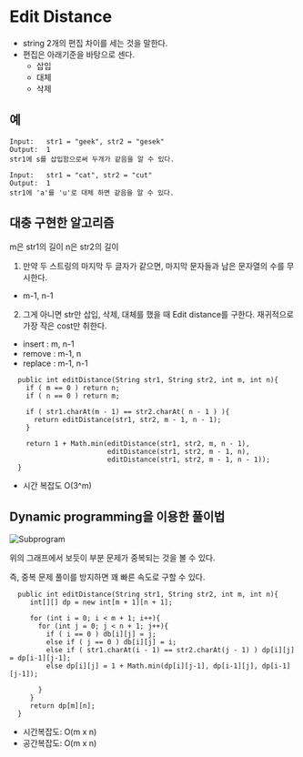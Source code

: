 # Edit Distance

* string 2개의 편집 차이를 세는 것을 말한다.
* 편집은 아래기준을 바탕으로 센다.
  + 삽입
  + 대체
  + 삭제

## 예

```
Input:   str1 = "geek", str2 = "gesek"
Output:  1
str1에 s를 삽입함으로써 두개가 같음을 알 수 있다.

Input:   str1 = "cat", str2 = "cut"
Output:  1
str1에 'a'를 'u'로 대체 하면 같음을 알 수 있다.

```

## 대충 구현한 알고리즘 

m은 str1의 길이
n은 str2의 길이


1. 만약 두 스트링의 마지막 두 글자가 같으면, 마지막 문자들과 남은 문자열의 수를 무시한다.
 + m-1, n-1

2. 그게 아니면 str만 삽입, 삭제, 대체를 했을 때 Edit distance를 구한다. 재귀적으로 가장 작은 cost만 취한다.
  + insert : m, n-1
  + remove : m-1, n
  + replace : m-1, n-1

```
  public int editDistance(String str1, String str2, int m, int n){
    if ( m == 0 ) return n;
    if ( n == 0 ) return m;

    if ( str1.charAt(m - 1) == str2.charAt( n - 1 ) ){
      return editDistance(str1, str2, m - 1, n - 1);
    }

    return 1 + Math.min(editDistance(str1, str2, m, n - 1), 
                        editDistance(str1, str2, m - 1, n),
                        editDistance(str1, str2, m - 1, n - 1));
  }

```

* 시간 복잡도 O(3^m)

## Dynamic programming을 이용한 풀이법


![Subprogram](http://d1gjlxt8vb0knt.cloudfront.net//wp-content/uploads/EditDistance-1024x618.png)


위의 그래프에서 보듯이 부분 문제가 중복되는 것을 볼 수 있다. 

즉, 중복 문제 풀이를 방지하면 꽤 빠른 속도로 구할 수 있다.

```
  public int editDistance(String str1, String str2, int m, int n){
     int[][] dp = new int[m + 1][n + 1];

     for (int i = 0; i < m + 1; i++){
       for (int j = 0; j < n + 1; j++){
         if ( i == 0 ) db[i][j] = j;
         else if ( j == 0 ) db[i][j] = i;
         else if ( str1.charAt(i - 1) == str2.charAt(j - 1) ) dp[i][j] = dp[i-1][j-1];
         else dp[i][j] = 1 + Math.min(dp[i][j-1], dp[i-1][j], dp[i-1][j-1]);
         
       }
     }
     return dp[m][n];
  }
```


* 시간복잡도: O(m x n)
* 공간복잡도: O(m x n)



